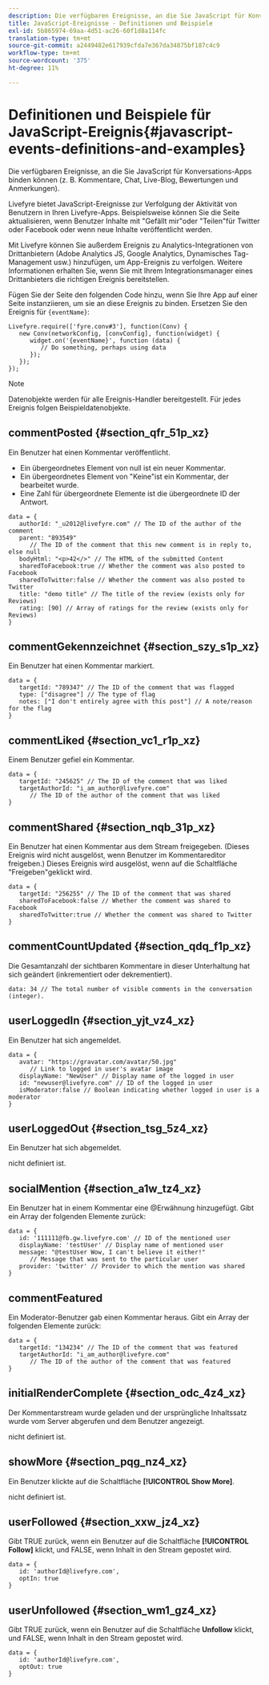 ```yaml
---
description: Die verfügbaren Ereignisse, an die Sie JavaScript für Konversations-Apps binden können (z. B. Kommentare, Chat, Live-Blog, Bewertungen und Anmerkungen).
title: JavaScript-Ereignisse - Definitionen und Beispiele
exl-id: 5b865974-69aa-4d51-ac26-60f1d8a114fc
translation-type: tm+mt
source-git-commit: a2449482e617939cfda7e367da34875bf187c4c9
workflow-type: tm+mt
source-wordcount: '375'
ht-degree: 11%

---
```


# Definitionen und Beispiele für JavaScript-Ereignis{#javascript-events-definitions-and-examples}

Die verfügbaren Ereignisse, an die Sie JavaScript für Konversations-Apps binden können (z. B. Kommentare, Chat, Live-Blog, Bewertungen und Anmerkungen).

Livefyre bietet JavaScript-Ereignisse zur Verfolgung der Aktivität von Benutzern in Ihren Livefyre-Apps. Beispielsweise können Sie die Seite aktualisieren, wenn Benutzer Inhalte mit &quot;Gefällt mir&quot;oder &quot;Teilen&quot;für Twitter oder Facebook oder wenn neue Inhalte veröffentlicht werden.

Mit Livefyre können Sie außerdem Ereignis zu Analytics-Integrationen von Drittanbietern (Adobe Analytics JS, Google Analytics, Dynamisches Tag-Management usw.) hinzufügen, um App-Ereignis zu verfolgen. Weitere Informationen erhalten Sie, wenn Sie mit Ihrem Integrationsmanager eines Drittanbieters die richtigen Ereignis bereitstellen.

Fügen Sie der Seite den folgenden Code hinzu, wenn Sie Ihre App auf einer Seite instanziieren, um sie an diese Ereignis zu binden. Ersetzen Sie den Ereignis für `{eventName}`:

```
Livefyre.require(['fyre.conv#3'], function(Conv) { 
   new Conv(networkConfig, [convConfig], function(widget) { 
      widget.on('{eventName}', function (data) { 
         // Do something, perhaps using data 
      }); 
   }); 
});
```

>[!NOTE]
>
>Datenobjekte werden für alle Ereignis-Handler bereitgestellt. Für jedes Ereignis folgen Beispieldatenobjekte.

## commentPosted {#section_qfr_51p_xz}

Ein Benutzer hat einen Kommentar veröffentlicht.

* Ein übergeordnetes Element von null ist ein neuer Kommentar.
* Ein übergeordnetes Element von &quot;Keine&quot;ist ein Kommentar, der bearbeitet wurde.
* Eine Zahl für übergeordnete Elemente ist die übergeordnete ID der Antwort.

```
data = { 
   authorId: "_u2012@livefyre.com" // The ID of the author of the comment  
   parent: "893549"  
      // The ID of the comment that this new comment is in reply to, else null 
   bodyHtml: "<p>42</>" // The HTML of the submitted Content 
   sharedToFacebook:true // Whether the comment was also posted to Facebook 
   sharedToTwitter:false // Whether the comment was also posted to Twitter 
   title: "demo title" // The title of the review (exists only for Reviews) 
   rating: [90] // Array of ratings for the review (exists only for Reviews) 
} 
```

## commentGekennzeichnet {#section_szy_s1p_xz}

Ein Benutzer hat einen Kommentar markiert.

```
data = { 
   targetId: "789347" // The ID of the comment that was flagged 
   type: ["disagree"] // The type of flag 
   notes: ["I don't entirely agree with this post"] // A note/reason for the flag 
}
```

## commentLiked {#section_vc1_r1p_xz}

Einem Benutzer gefiel ein Kommentar.

```
data = { 
   targetId: "245625" // The ID of the comment that was liked 
   targetAuthorId: "i_am_author@livefyre.com"  
      // The ID of the author of the comment that was liked 
} 
```

## commentShared {#section_nqb_31p_xz}

Ein Benutzer hat einen Kommentar aus dem Stream freigegeben. (Dieses Ereignis wird nicht ausgelöst, wenn Benutzer im Kommentareditor freigeben.) Dieses Ereignis wird ausgelöst, wenn auf die Schaltfläche &quot;Freigeben&quot;geklickt wird.

```
data = { 
   targetId: "256255" // The ID of the comment that was shared 
   sharedToFacebook:false // Whether the comment was shared to Facebook 
   sharedToTwitter:true // Whether the comment was shared to Twitter 
}
```

## commentCountUpdated {#section_qdq_f1p_xz}

Die Gesamtanzahl der sichtbaren Kommentare in dieser Unterhaltung hat sich geändert (inkrementiert oder dekrementiert).

```
data: 34 // The total number of visible comments in the conversation (integer). 
```

## userLoggedIn {#section_yjt_vz4_xz}

Ein Benutzer hat sich angemeldet.

```
data = { 
   avatar: "https://gravatar.com/avatar/50.jpg"  
      // Link to logged in user's avatar image 
   displayName: "NewUser" // Display name of the logged in user 
   id: "newuser@livefyre.com" // ID of the logged in user 
   isModerator:false // Boolean indicating whether logged in user is a moderator 
}
```

## userLoggedOut {#section_tsg_5z4_xz}

Ein Benutzer hat sich abgemeldet.

nicht definiert ist.

## socialMention {#section_a1w_tz4_xz}

Ein Benutzer hat in einem Kommentar eine @Erwähnung hinzugefügt. Gibt ein Array der folgenden Elemente zurück:

```
data = { 
   id: '111111@fb.gw.livefyre.com' // ID of the mentioned user 
   displayName: 'testUser' // Display name of mentioned user 
   message: "@testUser Wow, I can't believe it either!"  
      // Message that was sent to the particular user 
   provider: 'twitter' // Provider to which the mention was shared 
} 
```

## commentFeatured

Ein Moderator-Benutzer gab einen Kommentar heraus. Gibt ein Array der folgenden Elemente zurück:

```
data = { 
   targetId: "134234" // The ID of the comment that was featured 
   targetAuthorId: "i_am_author@livefyre.com"  
      // The ID of the author of the comment that was featured 
}
```

## initialRenderComplete {#section_odc_4z4_xz}

Der Kommentarstream wurde geladen und der ursprüngliche Inhaltssatz wurde vom Server abgerufen und dem Benutzer angezeigt.

nicht definiert ist.

## showMore {#section_pqg_nz4_xz}

Ein Benutzer klickte auf die Schaltfläche **[!UICONTROL Show More]**.

nicht definiert ist.

## userFollowed {#section_xxw_jz4_xz}

Gibt TRUE zurück, wenn ein Benutzer auf die Schaltfläche **[!UICONTROL Follow]** klickt, und FALSE, wenn Inhalt in den Stream gepostet wird.

```
data = { 
   id: 'authorId@livefyre.com', 
   optIn: true 
}
```

## userUnfollowed {#section_wm1_gz4_xz}

Gibt TRUE zurück, wenn ein Benutzer auf die Schaltfläche **Unfollow** klickt, und FALSE, wenn Inhalt in den Stream gepostet wird.

```
data = { 
   id: 'authorId@livefyre.com', 
   optOut: true 
}
```
